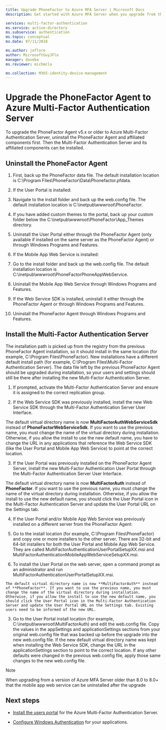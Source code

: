 ```yaml
---
title: Upgrade PhoneFactor to Azure MFA Server | Microsoft Docs
description: Get started with Azure MFA Server when you upgrade from the older phonefactor agent.

services: multi-factor-authentication
ms.service: active-directory
ms.subservice: authentication
ms.topic: conceptual
ms.date: 07/11/2018

ms.author: joflore
author: MicrosoftGuyJFlo
manager: daveba
ms.reviewer: michmcla

ms.collection: M365-identity-device-management
---
```

# Upgrade the PhoneFactor Agent to Azure Multi-Factor Authentication Server

To upgrade the PhoneFactor Agent v5.x or older to Azure Multi-Factor Authentication Server, uninstall the PhoneFactor Agent and affiliated components first. Then the Multi-Factor Authentication Server and its affiliated components can be installed.

## Uninstall the PhoneFactor Agent

1. First, back up the PhoneFactor data file. The default installation location is C:\Program Files\PhoneFactor\Data\Phonefactor.pfdata.

2. If the User Portal is installed:
  1. Navigate to the install folder and back up the web.config file. The default installation location is C:\inetpub\wwwroot\PhoneFactor.

  2. If you have added custom themes to the portal, back up your custom folder below the C:\inetpub\wwwroot\PhoneFactor\App_Themes directory.

  3. Uninstall the User Portal either through the PhoneFactor Agent (only available if installed on the same server as the PhoneFactor Agent) or through Windows Programs and Features.

3. If the Mobile App Web Service is installed:

  1. Go to the install folder and back up the web.config file. The default installation location is C:\inetpub\wwwroot\PhoneFactorPhoneAppWebService.

  2. Uninstall the Mobile App Web Service through Windows Programs and Features.

4. If the Web Service SDK is installed, uninstall it either through the PhoneFactor Agent or through Windows Programs and Features.

5. Uninstall the PhoneFactor Agent through Windows Programs and Features.

## Install the Multi-Factor Authentication Server

The installation path is picked up from the registry from the previous PhoneFactor Agent installation, so it should install in the same location (for example, C:\Program Files\PhoneFactor). New installations have a different default install path (for example, C:\Program Files\Multi-Factor Authentication Server). The data file left by the previous PhoneFactor Agent should be upgraded during installation, so your users and settings should still be there after installing the new Multi-Factor Authentication Server.

1. If prompted, activate the Multi-Factor Authentication Server and ensure it is assigned to the correct replication group.

2. If the Web Service SDK was previously installed, install the new Web Service SDK through the Multi-Factor Authentication Server User Interface.

  The default virtual directory name is now **MultiFactorAuthWebServiceSdk** instead of **PhoneFactorWebServiceSdk**. If you want to use the previous name, you must change the name of the virtual directory during installation. Otherwise, if you allow the install to use the new default name, you have to change the URL in any applications that reference the Web Service SDK (like the User Portal and Mobile App Web Service) to point at the correct location.

3. If the User Portal was previously installed on the PhoneFactor Agent Server, install the new Multi-Factor Authentication User Portal through the Multi-Factor Authentication Server User Interface.

  The default virtual directory name is now **MultiFactorAuth** instead of **PhoneFactor**. If you want to use the previous name, you must change the name of the virtual directory during installation. Otherwise, if you allow the install to use the new default name, you should click the User Portal icon in the Multi-Factor Authentication Server and update the User Portal URL on the Settings tab.

4. If the User Portal and/or Mobile App Web Service was previously installed on a different server from the PhoneFactor Agent:

  1. Go to the install location (for example, C:\Program Files\PhoneFactor) and copy one or more installers to the other server. There are 32-bit and 64-bit installers for both the User Portal and Mobile App Web Service. They are called MultiFactorAuthenticationUserPortalSetupXX.msi and MultiFactorAuthenticationMobileAppWebServiceSetupXX.msi.

  2. To install the User Portal on the web server, open a command prompt as an administrator and run MultiFactorAuthenticationUserPortalSetupXX.msi.

    The default virtual directory name is now **MultiFactorAuth** instead of **PhoneFactor**. If you want to use the previous name, you must change the name of the virtual directory during installation. Otherwise, if you allow the install to use the new default name, you should click the User Portal icon in the Multi-Factor Authentication Server and update the User Portal URL on the Settings tab. Existing users need to be informed of the new URL.

  3. Go to the User Portal install location (for example, C:\inetpub\wwwroot\MultiFactorAuth) and edit the web.config file. Copy the values in the appSettings and applicationSettings sections from your original web.config file that was backed up before the upgrade into the new web.config file. If the new default virtual directory name was kept when installing the Web Service SDK, change the URL in the applicationSettings section to point to the correct location. If any other defaults were changed in the previous web.config file, apply those same changes to the new web.config file.

> [!NOTE]
> When upgrading from a version of Azure MFA Server older than 8.0 to 8.0+ that the mobile app web service can be uninstalled after the upgrade

## Next steps

- [Install the users portal](howto-mfaserver-deploy-userportal.md) for the Azure Multi-Factor Authentication Server.

- [Configure Windows Authentication](howto-mfaserver-windows.md) for your applications. 
